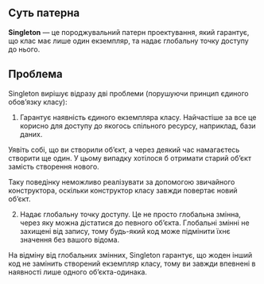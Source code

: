 ## Суть патерна

**Singleton** — це породжувальний патерн проектування, який гарантує, що клас має лише один екземпляр, та надає глобальну точку доступу до нього.

## Проблема

Singleton вирішує відразу дві проблеми (порушуючи принцип єдиного обов’язку класу):

1. Гарантує наявність єдиного екземпляра класу. Найчастіше за все це корисно для доступу до якогось спільного ресурсу, наприклад, бази даних.

Уявіть собі, що ви створили об’єкт, а через деякий час намагаєтесь створити ще один. У цьому випадку хотілося б отримати старий об’єкт замість створення нового.

Таку поведінку неможливо реалізувати за допомогою звичайного конструктора, оскільки конструктор класу завжди повертає новий об’єкт.

2. Надає глобальну точку доступу. Це не просто глобальна змінна, через яку можна дістатися до певного об’єкта. Глобальні змінні не захищені від запису, тому будь-який код може підмінити їхнє значення без вашого відома.

На відміну від глобальних змінних, Singleton гарантує, що жоден інший код не замінить створений екземпляр класу, тому ви завжди впевнені в наявності лише одного об’єкта-одинака.
